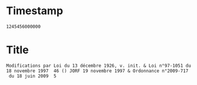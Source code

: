 # Timestamp
```
1245456000000
```

# Title
```
Modifications par Loi du 13 décembre 1926, v. init. & Loi n°97-1051 du 18 novembre 1997  46 () JORF 19 novembre 1997 & Ordonnance n°2009-717
 du 18 juin 2009  5
```